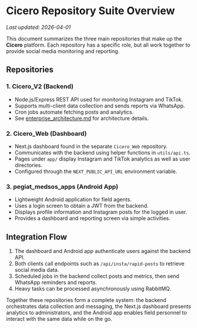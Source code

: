 # Cicero Repository Suite Overview
*Last updated: 2026-04-01*

This document summarizes the three main repositories that make up the **Cicero** platform. Each repository has a specific role, but all work together to provide social media monitoring and reporting.

## Repositories

### 1. Cicero_V2 (Backend)
- Node.js/Express REST API used for monitoring Instagram and TikTok.
- Supports multi-client data collection and sends reports via WhatsApp.
- Cron jobs automate fetching posts and analytics.
- See [enterprise_architecture.md](enterprise_architecture.md) for architecture details.

### 2. Cicero_Web (Dashboard)
- Next.js dashboard found in the separate `Cicero_Web` repository.
- Communicates with the backend using helper functions in `utils/api.ts`.
- Pages under `app/` display Instagram and TikTok analytics as well as user directories.
- Configured through the `NEXT_PUBLIC_API_URL` environment variable.

### 3. pegiat_medsos_apps (Android App)
- Lightweight Android application for field agents.
- Uses a login screen to obtain a JWT from the backend.
- Displays profile information and Instagram posts for the logged in user.
- Provides a dashboard and reporting screen via simple activities.

## Integration Flow
1. The dashboard and Android app authenticate users against the backend API.
2. Both clients call endpoints such as `/api/insta/rapid-posts` to retrieve social media data.
3. Scheduled jobs in the backend collect posts and metrics, then send WhatsApp reminders and reports.
4. Heavy tasks can be processed asynchronously using RabbitMQ.

Together these repositories form a complete system: the backend orchestrates data collection and messaging, the Next.js dashboard presents analytics to administrators, and the Android app enables field personnel to interact with the same data while on the go.
